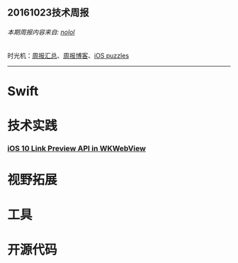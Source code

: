 
## 20161023技术周报

###### 本期周报内容来自: [nolol](https://github.com/nolol)

时光机：[周报汇总](https://github.com/BaiduHiDeviOS/iOS-Tech-Weekly)、[周报博客](http://baiduhidevios.github.io/)、[iOS puzzles](https://github.com/BaiduHiDeviOS/iOS-puzzles)

---


# Swift


# 技术实践

### [iOS 10 Link Preview API in WKWebView](https://webkit.org/blog/7016/ios-10-link-preview-api-in-wkwebview/)


# 视野拓展


# 工具


# 开源代码
